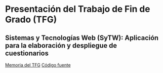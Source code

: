 Presentación del Trabajo de Fin de Grado (TFG)
==============================================

Sistemas y Tecnologías Web (SyTW): Aplicación para la elaboración y despliegue de cuestionarios
-----------------------------------------------------------------------------------------------

[Memoria del TFG](http://jjlabrador.github.io/TFG-SyTW/index.html)
[Código fuente](https://github.com/jjlabrador/ruql/tree/master)